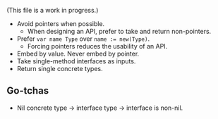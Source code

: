 (This file is a work in progress.)

* Avoid pointers when possible.
  * When designing an API, prefer to take and return non-pointers.
* Prefer `var name Type` over `name := new(Type)`.
  * Forcing pointers reduces the usability of an API.
* Embed by value. Never embed by pointer.
* Take single-method interfaces as inputs.
* Return single concrete types.

## Go-tchas

* Nil concrete type -> interface type -> interface is non-nil.

